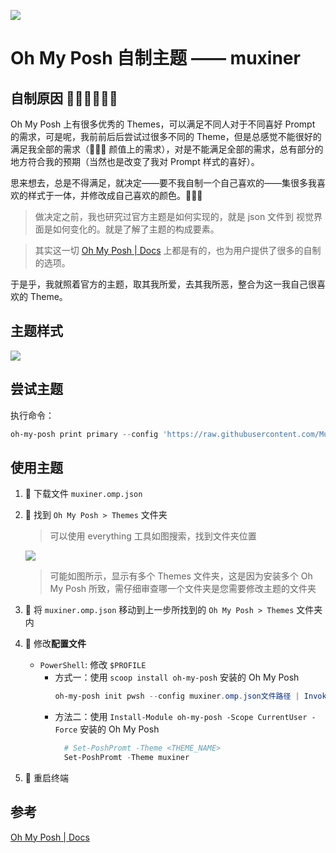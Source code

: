 
![](https://s1.ax1x.com/2022/05/23/XpPvDJ.png)

# Oh My Posh 自制主题 —— muxiner

## 自制原因 😶‍🌫️😶‍🌫️😶‍🌫️

Oh My Posh 上有很多优秀的 Themes，可以满足不同人对于不同喜好 Prompt 的需求，可是呢，我前前后后尝试过很多不同的 Theme，但是总感觉不能很好的满足我全部的需求（🥵🥵🥵 颜值上的需求），对是不能满足全部的需求，总有部分的地方符合我的预期（当然也是改变了我对 Prompt 样式的喜好）。

思来想去，总是不得满足，就决定——要不我自制一个自己喜欢的——集很多我喜欢的样式于一体，并修改成自己喜欢的颜色。🙈🙈🙈

> 做决定之前，我也研究过官方主题是如何实现的，就是 json 文件到 视觉界面是如何变化的。就是了解了主题的构成要素。

> 其实这一切 [Oh My Posh | Docs](https://ohmyposh.dev/docs) 上都是有的，也为用户提供了很多的自制的选项。

于是乎，我就照着官方的主题，取其我所爱，去其我所恶，整合为这一我自己很喜欢的 Theme。

## 主题样式

![](https://s1.ax1x.com/2022/05/23/XpkMjS.png)

## 尝试主题

执行命令：
```ps1
oh-my-posh print primary --config 'https://raw.githubusercontent.com/Muxiner/ohmyposh-theme-muxiner/master/muxiner.omp.json' --shell powershell
```

## 使用主题

1. 🦥 下载文件 `muxiner.omp.json`
2. 🦥 找到 `Oh My Posh > Themes` 文件夹
   > 可以使用 everything 工具如图搜索，找到文件夹位置

   ![](https://s1.ax1x.com/2022/05/23/XpkvDg.png)

   > 可能如图所示，显示有多个 Themes 文件夹，这是因为安装多个 Oh My Posh 所致，需仔细审查哪一个文件夹是您需要修改主题的文件夹
3. 🦥 将 `muxiner.omp.json` 移动到上一步所找到的 `Oh My Posh > Themes` 文件夹内
4. 🦥 修改**配置文件**
   + `PowerShell`: 修改 `$PROFILE`
       + 方式一：使用 `scoop install oh-my-posh` 安装的 Oh My Posh
            ```ps1
            oh-my-posh init pwsh --config muxiner.omp.json文件路径 | Invoke-Expression
            ```
       + 方法二：使用 `Install-Module oh-my-posh -Scope CurrentUser -Force` 安装的 Oh My Posh
          ```ps1
            # Set-PoshPromt -Theme <THEME_NAME>
            Set-PoshPromt -Theme muxiner
          ```
5. 🦥 重启终端

## 参考

[Oh My Posh | Docs](https://ohmyposh.dev/docs)

